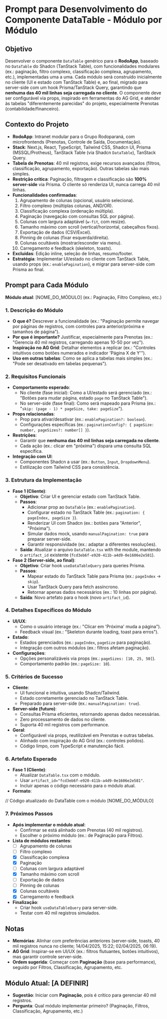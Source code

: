 # Prompt para Desenvolvimento do Componente DataTable - Módulo por Módulo

## Objetivo
Desenvolver o componente `DataTable` genérico para o **RodoApp**, baseado no `DataTable` do Shadcn (TanStack Table), com funcionalidades modulares (ex.: paginação, filtro complexo, classificação complexa, agrupamento, etc.), implementadas uma a uma. Cada módulo será construído inicialmente no cliente (UI e estado com TanStack Table) e, ao final, migrado para server-side com um hook Prisma/TanStack Query, garantindo que **nenhuma das 40 mil linhas seja carregada no cliente**. O componente deve ser configurável via props, inspirado em ferramentas do AG Grid, e atender às tabelas "diferentemente parecidas" do projeto, especialmente Prenotas (contabilidade/financeiro).

## Contexto do Projeto
- **RodoApp**: Intranet modular para o Grupo Rodoparaná, com microfrontends (Prenotas, Controle de Saída, Documentação).
- **Stack**: Next.js, React, TypeScript, Tailwind CSS, Shadcn UI, Prisma (MSSQL/Protheus), TanStack Table (via Shadcn `DataTable`), TanStack Query.
- **Tabela de Prenotas**: 40 mil registros, exige recursos avançados (filtros, classificação, agrupamento, exportação). Outras tabelas são mais simples.
- **Restrição crítica**: Paginação, filtragem e classificação são **100% server-side** via Prisma. O cliente só renderiza UI, nunca carrega 40 mil linhas.
- **Funcionalidades confirmadas**:
  1. Agrupamento de colunas (opcional, usuário seleciona).
  2. Filtro complexo (múltiplas colunas, AND/OR).
  3. Classificação complexa (ordenação múltipla).
  4. Paginação (navegação com consultas SQL por página).
  5. Colunas com largura adaptável (`w-fit`, com resize).
  6. Tamanho máximo com scroll (vertical/horizontal, cabeçalhos fixos).
  7. Exportação de dados (CSV/Excel).
  8. Pinning de colunas (fixar esquerda/direita).
  9. Colunas ocultáveis (mostrar/esconder via menu).
  10. Carregamento e feedback (skeleton, toasts).
- **Excluídas**: Edição inline, seleção de linhas, resumo/footer.
- **Estratégia**: Implementar UI/estado no cliente com TanStack Table, usando props (ex.: `enablePagination`), e migrar para server-side com Prisma ao final.

## Prompt para Cada Módulo

**Módulo atual**: [NOME_DO_MÓDULO] (ex.: Paginação, Filtro Complexo, etc.)

### 1. Descrição do Módulo
- **O que é?** Descrever a funcionalidade (ex.: "Paginação permite navegar por páginas de registros, com controles para anterior/próxima e tamanhos de página").
- **Por que é importante?** Justificar, especialmente para Prenotas (ex.: "Gerencia 40 mil registros, carregando apenas 10-50 por vez").
- **Inspiração no AG Grid**: Detalhar elementos a replicar (ex.: "Controles intuitivos como botões numerados e indicador 'Página X de Y'").
- **Uso em outras tabelas**: Como se aplica a tabelas mais simples (ex.: "Pode ser desativado em tabelas pequenas").

### 2. Requisitos Funcionais
- **Comportamento esperado**:
  - No cliente (fase inicial): Como a UI/estado será gerenciado (ex.: "Botões para mudar página, estado `page` no TanStack Table").
  - No server-side (fase final): Como será mapeado para Prisma (ex.: "`skip: (page - 1) * pageSize, take: pageSize`").
- **Props relacionadas**:
  - Prop para ativar/desativar (ex.: `enablePagination?: boolean`).
  - Configurações específicas (ex.: `paginationConfig?: { pageSize: number, pageSizes?: number[] }`).
- **Restrições**:
  - Garantir que **nenhuma das 40 mil linhas seja carregada no cliente**.
  - Cada ação (ex.: clicar em "próxima") dispara uma consulta SQL específica.
- **Integração com UI**:
  - Componentes Shadcn a usar (ex.: `Button`, `Input`, `DropdownMenu`).
  - Estilização com Tailwind CSS para consistência.

### 3. Estrutura da Implementação
- **Fase 1 (Cliente)**:
  - **Objetivo**: Criar UI e gerenciar estado com TanStack Table.
  - **Passos**:
    - Adicionar prop ao `DataTable` (ex.: `enablePagination`).
    - Configurar estado no TanStack Table (ex.: `pagination: { pageIndex, pageSize }`).
    - Renderizar UI com Shadcn (ex.: botões para "Anterior", "Próxima").
    - Simular dados mock, usando `manualPagination: true` para preparar server-side.
    - Garantir responsividade (ex.: adaptar a diferentes resoluções).
  - **Saída**: Atualizar o arquivo `DataTable.tsx` with the module, mantendo o `artifact_id` existente (`fcd3eb6f-e920-411b-a4d9-0e1606e2e581`).
- **Fase 2 (Server-side, ao final)**:
  - **Objetivo**: Criar hook `useDataTableQuery` para queries Prisma.
  - **Passos**:
    - Mapear estado do TanStack Table para Prisma (ex.: `pageIndex` → `skip`).
    - Usar TanStack Query para fetch assíncrono.
    - Retornar apenas dados necessários (ex.: 10 linhas por página).
  - **Saída**: Novo artefato para o hook (novo `artifact_id`).

### 4. Detalhes Específicos do Módulo
- **UI/UX**:
  - Como o usuário interage (ex.: "Clicar em 'Próxima' muda a página").
  - Feedback visual (ex.: "Skeleton durante loading, toast para erros").
- **Estado**:
  - Estados gerenciados (ex.: `pageIndex`, `pageSize` para paginação).
  - Integração com outros módulos (ex.: filtros afetam paginação).
- **Configurações**:
  - Opções personalizáveis via props (ex.: `pageSizes: [10, 25, 50]`).
  - Comportamento padrão (ex.: `pageSize: 10`).

### 5. Critérios de Sucesso
- **Cliente**:
  - UI funcional e intuitiva, usando Shadcn/Tailwind.
  - Estado corretamente gerenciado no TanStack Table.
  - Preparado para server-side (ex.: `manualPagination: true`).
- **Server-side (futuro)**:
  - Consultas Prisma eficientes, retornando apenas dados necessárias.
  - Zero processamento de dados no cliente.
  - Suporta 40 mil registros com performance.
- **Geral**:
  - Configurável via props, reutilizável em Prenotas e outras tabelas.
  - Alinhado com inspiração do AG Grid (ex.: controles polidos).
  - Código limpo, com TypeScript e manutenção fácil.

### 6. Artefato Esperado
- **Fase 1 (Cliente)**:
  - Atualizar `DataTable.tsx` com o módulo.
  - Usar `artifact_id="fcd3eb6f-e920-411b-a4d9-0e1606e2e581"`.
  - Incluir apenas o código necessário para o módulo atual.
- **Formato**:

 // Código atualizado do DataTable com o módulo [NOME_DO_MÓDULO]

### 7. Próximos Passos
- **Após implementar o módulo atual**:
  - Confirmar se está alinhado com Prenotas (40 mil registros).
  - Escolher o próximo módulo (ex.: de Paginação para Filtros).
- **Lista de módulos restantes**:
  - [ ] Agrupamento de colunas
  - [ ] Filtro complexo
  - [X] Classificação complexa
  - [X] Paginação
  - [ ] Colunas com largura adaptável
  - [X] Tamanho máximo com scroll
  - [ ] Exportação de dados
  - [ ] Pinning de colunas
  - [X] Colunas ocultáveis
  - [X] Carregamento e feedback
- **Finalização**:
  - Criar hook `useDataTableQuery` para server-side.
  - Testar com 40 mil registros simulados.

## Notas
- **Memórias**: Alinhar com preferências anteriores (server-side, toasts, 40 mil registros nunca no cliente; 14/04/2025, 15:22; 02/04/2025, 06:19).
- **AG Grid**: Inspirar-se em UI/UX (ex.: filtros flutuantes, botões intuitivos), mas garantir controle server-side.
- **Ordem sugerida**: Começar com **Paginação** (base para performance), seguido por Filtros, Classificação, Agrupamento, etc.

## Módulo Atual: [A DEFINIR]
- **Sugestão**: Iniciar com **Paginação**, pois é crítico para gerenciar 40 mil registros.
- **Pergunta**: Qual módulo implementar primeiro? (Paginação, Filtros, Classificação, Agrupamento, etc.)